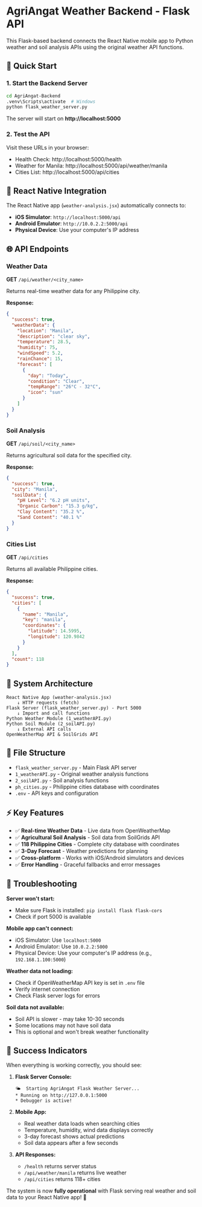 # AgriAngat Weather Backend - Flask API

This Flask-based backend connects the React Native mobile app to Python weather and soil analysis APIs using the original weather API functions.

## 🚀 Quick Start

### 1. Start the Backend Server
```bash
cd AgriAngat-Backend
.venv\Scripts\activate  # Windows
python flask_weather_server.py
```

The server will start on **http://localhost:5000**

### 2. Test the API
Visit these URLs in your browser:
- Health Check: http://localhost:5000/health
- Weather for Manila: http://localhost:5000/api/weather/manila
- Cities List: http://localhost:5000/api/cities

## 📱 React Native Integration

The React Native app (`weather-analysis.jsx`) automatically connects to:
- **iOS Simulator**: `http://localhost:5000/api`
- **Android Emulator**: `http://10.0.2.2:5000/api`
- **Physical Device**: Use your computer's IP address

## 🌐 API Endpoints

### Weather Data
**GET** `/api/weather/<city_name>`

Returns real-time weather data for any Philippine city.

**Response:**
```json
{
  "success": true,
  "weatherData": {
    "location": "Manila",
    "description": "clear sky",
    "temperature": 28.5,
    "humidity": 75,
    "windSpeed": 5.2,
    "rainChance": 15,
    "forecast": [
      {
        "day": "Today",
        "condition": "Clear",
        "tempRange": "26°C - 32°C",
        "icon": "sun"
      }
    ]
  }
}
```

### Soil Analysis
**GET** `/api/soil/<city_name>`

Returns agricultural soil data for the specified city.

**Response:**
```json
{
  "success": true,
  "city": "Manila",
  "soilData": {
    "pH Level": "6.2 pH units",
    "Organic Carbon": "15.3 g/kg",
    "Clay Content": "35.2 %",
    "Sand Content": "40.1 %"
  }
}
```

### Cities List
**GET** `/api/cities`

Returns all available Philippine cities.

**Response:**
```json
{
  "success": true,
  "cities": [
    {
      "name": "Manila",
      "key": "manila",
      "coordinates": {
        "latitude": 14.5995,
        "longitude": 120.9842
      }
    }
  ],
  "count": 118
}
```

## 🔧 System Architecture

```
React Native App (weather-analysis.jsx)
    ↓ HTTP requests (fetch)
Flask Server (flask_weather_server.py) - Port 5000
    ↓ Import and call functions
Python Weather Module (1_weatherAPI.py)
Python Soil Module (2_soilAPI.py)  
    ↓ External API calls
OpenWeatherMap API & SoilGrids API
```

## 📁 File Structure

- `flask_weather_server.py` - Main Flask API server
- `1_weatherAPI.py` - Original weather analysis functions
- `2_soilAPI.py` - Soil analysis functions
- `ph_cities.py` - Philippine cities database with coordinates
- `.env` - API keys and configuration

## ⚡ Key Features

- ✅ **Real-time Weather Data** - Live data from OpenWeatherMap
- ✅ **Agricultural Soil Analysis** - Soil data from SoilGrids API
- ✅ **118 Philippine Cities** - Complete city database with coordinates
- ✅ **3-Day Forecast** - Weather predictions for planning
- ✅ **Cross-platform** - Works with iOS/Android simulators and devices
- ✅ **Error Handling** - Graceful fallbacks and error messages

## 🐛 Troubleshooting

**Server won't start:**
- Make sure Flask is installed: `pip install flask flask-cors`
- Check if port 5000 is available

**Mobile app can't connect:**
- iOS Simulator: Use `localhost:5000`
- Android Emulator: Use `10.0.2.2:5000`
- Physical Device: Use your computer's IP address (e.g., `192.168.1.100:5000`)

**Weather data not loading:**
- Check if OpenWeatherMap API key is set in `.env` file
- Verify internet connection
- Check Flask server logs for errors

**Soil data not available:**
- Soil API is slower - may take 10-30 seconds
- Some locations may not have soil data
- This is optional and won't break weather functionality

## 🌟 Success Indicators

When everything is working correctly, you should see:

1. **Flask Server Console:**
   ```
   🌤️  Starting AgriAngat Flask Weather Server...
   * Running on http://127.0.0.1:5000
   * Debugger is active!
   ```

2. **Mobile App:**
   - Real weather data loads when searching cities
   - Temperature, humidity, wind data displays correctly
   - 3-day forecast shows actual predictions
   - Soil data appears after a few seconds

3. **API Responses:**
   - `/health` returns server status
   - `/api/weather/manila` returns live weather
   - `/api/cities` returns 118+ cities

The system is now **fully operational** with Flask serving real weather and soil data to your React Native app! 🎉
